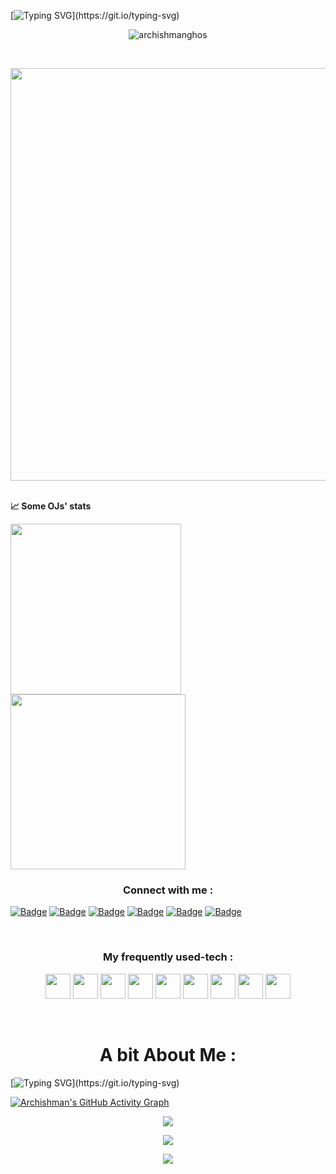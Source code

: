 [![Typing SVG](https://readme-typing-svg.herokuapp.com?color=FFC947&size=40&center=true&vCenter=true&multiline=true&width=1000&height=250&lines=Hey!+I+am+Archishman+Ghosh.;A+full-time+Competitive+Programmer.;And+a+part-time+Web-Developer.;Let+me+bring+you+some+pop-corn!)](https://git.io/typing-svg)
<p align="center"> <img src="https://profile-counter.glitch.me/{archishmanghos}/count.svg" alt="archishmanghos" /> </p>
<br>
<p align=center><img width="660px" src="https://miro.medium.com/max/1300/1*J7163_O9rLungyF7YPoZgA.png"></p>
<br>
<b>&#128200; Some OJs' stats</b>
<p float="left">
<img height="273em" src="https://leetcard.jacoblin.cool/semicolonised?theme=light&font=Karma&ext=contest" />
<img height="280em" src="https://raw.githubusercontent.com/archishmanghos/cf-stats/main/output/light_card.svg" />
</p>
<h3 align="center">Connect with me :</h3>
<p align="center">

 [![Badge](https://img.shields.io/badge/LinkedIn-0077B5?style=for-the-badge&logo=linkedin&logoColor=white)](https://www.linkedin.com/in/archishman-ghosh-b83330198/)
 [![Badge](https://img.shields.io/badge/Facebook-1877F2?style=for-the-badge&logo=facebook&logoColor=white)](https://www.facebook.com/profile.php?id=100011552236202)
 [![Badge](https://cp-logo.vercel.app/codechef/archishmanghos)](https://www.codechef.com/users/archishmanghos)
 [![Badge](https://cp-logo.vercel.app/codeforces/OR-chi)](https://codeforces.com/profile/OR-chi)
 [![Badge](https://cp-logo.vercel.app/atcoder/archishmanghos)](https://atcoder.jp/users/archishmanghos)
 [![Badge](https://cp-logo.vercel.app/leetcode/archishmanghos)](https://www.leetcode.com/archishmanghos)

</p>
<br>
<h3 align=center>My frequently used-tech :</h3>

 <p align=center>
  <a target="_blank"><img  width="40px" src="https://seeklogo.com/images/G/git-logo-CD8D6F1C09-seeklogo.com.png"/></a>
  <a target="_blank"><img  width="40px" src="https://seeklogo.com/images/C/c-logo-43CE78FF9C-seeklogo.com.png"/></a>
  <a target="_blank"><img  width="40px" src="https://seeklogo.com/images/H/html5-without-wordmark-color-logo-14D252D878-seeklogo.com.png"/></a>
  <a target="_blank"><img  width="40px" src="https://upload.wikimedia.org/wikipedia/commons/d/d5/CSS3_logo_and_wordmark.svg"/></a>
  <a target="_blank"><img  width="40px" src="https://upload.wikimedia.org/wikipedia/commons/b/b2/Bootstrap_logo.svg"/></a>
  <a target="_blank"><img  width="40px" src="https://upload.wikimedia.org/wikipedia/commons/9/99/Unofficial_JavaScript_logo_2.svg"/></a>
  <a target="_blank"><img  width="40px" src="https://upload.wikimedia.org/wikipedia/commons/d/d9/Node.js_logo.svg"/></a>
  <a target="_blank"><img width="40px" src="https://upload.wikimedia.org/wikipedia/en/d/d2/Sublime_Text_3_logo.png"/></a>
  <a target="_blank"><img width="40px" src="https://upload.wikimedia.org/wikipedia/commons/thumb/9/9a/Visual_Studio_Code_1.35_icon.svg/768px-Visual_Studio_Code_1.35_icon.svg.png"/></a>
</p>
 <br>
 
 <h1 align=center>A bit About Me :</h1>
 
 [![Typing SVG](https://readme-typing-svg.herokuapp.com?color=FFC947&size=28&center=true&vCenter=true&multiline=true&width=1000&height=350&lines=A+student+at+Jalpaiguri+Government+Engineering+College.;Currently+pursuing+BTech+in+Information+Technology.;Competitive+Programmer+by+Heart.;I+maintain+2+repos+for+CP,++check+them+out!;Aaand%2C+I+am+a+car-fanatic+:+D;Would+love+to+connect+with+you!;Just+drop+a+mail+at+ag2324%40it.jgec.ac.in;Actively+looking+for+SDE+and+technical-content+internships.;Until+we+meet+again,+Keep+Hustling!;)](https://git.io/typing-svg)
 
[![Archishman's GitHub Activity Graph](https://activity-graph.herokuapp.com/graph?username=archishmanghos&theme=react-dark&line=69bb20&point=69bb84)](https://github.com/archishmanghos)
<p align=center><img src ="https://github-readme-streak-stats.herokuapp.com?user=archishmanghos&theme=darcula&hide_border=false&background=FFFFFF00&theme=merko"></p>

<p align=center><img src="https://github-readme-stats.vercel.app/api?username=archishmanghos&show_icons=true&theme=merko"></p>

<p align=center><img src="https://github-readme-stats.vercel.app/api/top-langs/?username=archishmanghos"></p>

